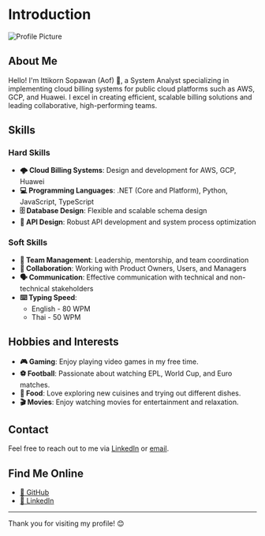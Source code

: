 # Introduction


![Profile Picture](https://lh3.googleusercontent.com/pw/AP1GczM28v7heUC2JFmxyaH_mdNDuiGz7T7GPCx4nihqKAZccPobeeNG3g8x5MqzVh87C0lAjqra-29CGRxSewWT68Oq6hNaq5hJleDSy60qxvi2JgBw8_6sPB_NcABTwNjiGOo83Nb6FovdzjMDcOhjM7nsznvNcD9ARMmBi3T28tK2mixHotaCvbEP3Q7Jko47GJ5dp8KsfALeNEUFfQVBS6Nkf8b8_B7Oz6425XZbBtu_2W7FFCVEHzmFUNHSU7paiBJaiWDedL4XnZKVPk4F3uYyLLJ2hLHg4CcHvc7u19AA9V1DECJv7Nv6BAMSc0KdWlCjuRl7JbsnrR0yAdxemLwFtk-tbu7ar4Wu_muP2Rpm3vFJXkTLTuIapKkBfyjJuY7fy3urLJ6PyA7NcFcnr5zaP9HAClHNGIU9PxhzhasU-dDc6pzbojrHyNVHsE3FlxMD3EHJR8qlP8Ns92Zc47fNNGrPtbFTh_NYgyIt539t5oX99_CxGa_jodFCo9jkJIO82oOVhdrXgMS2GGom6OF31oxBfIGv0EmAh1XbbU0jQBFrbcQLmZz450dcBolj9ajteAbZnNr3wLDhIa2DqXM_nR22Ux5CvAdmKXjxZiWmWJH7B465CjYOUVvEqKwD_BkGFjoGa_6BNMltUQQQEy1XZVMTJ6j88JPjCo_Qj1MN5pPzd0zzFGSPRGplpP38hery22CdYDeUrRgtFhFaBKtwcVQPAA989ALKqhjc4USGOF2rhnvuBtwN3NQMVXo3teAqVqUwuUhqBCpN4PCAzTuKjS3oUO-N3j0mmXK6p0sC69i27vZsAEdlA_V-1bT1e15JAmR797TeaftDO8FBBGsyNx9Awc_Jp-MEuzdpUstpmicYuxLCPxWGaEFBdSV939ZazVr58fmEbfAsAu0a7ypPb1Q2Me7v7O8A47kYkr-mFi898NnEI9TgRuKKfPQiiPWIssM5410S_Eokrjyno4-H-qg=w800-h1000-s-no?authuser=0)

## About Me

Hello! I'm Ittikorn Sopawan (Aof) 👋, a System Analyst specializing in implementing cloud billing systems for public cloud platforms such as AWS, GCP, and Huawei. I excel in creating efficient, scalable billing solutions and leading collaborative, high-performing teams.

## Skills


### Hard Skills

- **🌩️ Cloud Billing Systems**: Design and development for AWS, GCP, Huawei
- **💻 Programming Languages**: .NET (Core and Platform), Python, JavaScript, TypeScript
- **🗄️ Database Design**: Flexible and scalable schema design
- **🔗 API Design**: Robust API development and system process optimization

### Soft Skills

- **👥 Team Management**: Leadership, mentorship, and team coordination
- **🤝 Collaboration**: Working with Product Owners, Users, and Managers
- **🗣️ Communication**: Effective communication with technical and non-technical stakeholders
- **⌨️ Typing Speed**: 
    - English - 80 WPM
    - Thai - 50 WPM

## Hobbies and Interests

- **🎮 Gaming**: Enjoy playing video games in my free time.
- **⚽ Football**: Passionate about watching EPL, World Cup, and Euro matches.
- **🍲 Food**: Love exploring new cuisines and trying out different dishes.
- **🎬 Movies**: Enjoy watching movies for entertainment and relaxation.

## Contact

Feel free to reach out to me via [LinkedIn](https://www.linkedin.com/in/ittikorn-sopawan/) or [email](mailto:ittikorn.sopawan).

## Find Me Online

- [🐙 GitHub](https://github.com/ittikornsopawan)
- [🔗 LinkedIn](https://www.linkedin.com/in/ittikorn-sopawan/)

---

Thank you for visiting my profile! 😊
